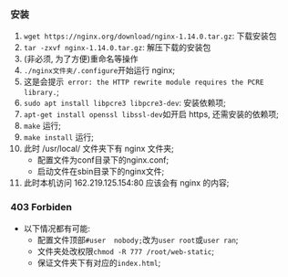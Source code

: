 ### 安装
1. `wget https://nginx.org/download/nginx-1.14.0.tar.gz`: 下载安装包
2. `tar -zxvf nginx-1.14.0.tar.gz`: 解压下载的安装包
3. (非必须, 为了方便)重命名等操作
4. `./nginx文件夹/.configure`开始运行 nginx;
5. 这是会提示` error: the HTTP rewrite module requires the PCRE library.`;
6. `sudo apt install libpcre3 libpcre3-dev`: 安装依赖项;
7. `apt-get install openssl libssl-dev`如开启 https, 还需安装的依赖项;
8. `make` 运行;
9. `make install` 运行;
10. 此时 /usr/local/ 文件夹下有 nginx 文件夹;
    * 配置文件为conf目录下的nginx.conf;
    * 启动文件在sbin目录下的nginx文件;
11. 此时本机访问 162.219.125.154:80 应该会有 nginx 的内容;



### 403 Forbiden
* 以下情况都有可能:
    * 配置文件顶部`#user  nobody;`改为`user root`或`user ran`;
    * 文件夹处改权限`chmod -R 777 /root/web-static`;
    * 保证文件夹下有对应的`index.html`;
